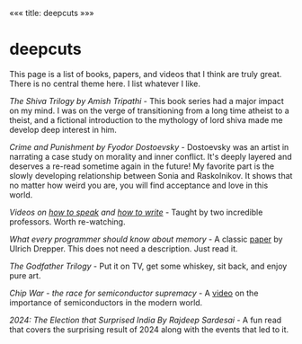 «««
title: deepcuts
»»»

# deepcuts

This page is a list of books, papers, and videos that I think are truly great. There is no central theme here. I list whatever I like.


<i>The Shiva Trilogy by Amish Tripathi</i> - This book series had a major impact on my mind. I was on the verge of transitioning from a long time atheist to a theist, and a fictional introduction to the mythology of lord shiva made me develop deep interest in him.

<i>Crime and Punishment by Fyodor Dostoevsky</i> - Dostoevsky was an artist in narrating a case study on morality and inner conflict. It's deeply layered and deserves a re-read sometime again in the future! My favorite part is the slowly developing relationship between Sonia and Raskolnikov. It shows that no matter how weird you are, you will find acceptance and love in this world.

<i>Videos on [how to speak](https://www.youtube.com/watch?v=Unzc731iCUY&ab_channel=MITOpenCourseWare) and [how to write](https://www.youtube.com/watch?v=vtIzMaLkCaM&ab_channel=UChicagoSocialSciences)</i> - Taught by two incredible professors. Worth re-watching.

<i>What every programmer should know about memory</i> - A classic [paper](https://people.freebsd.org/~lstewart/articles/cpumemory.pdf) by Ulrich Drepper. This does not need a description. Just read it.

<i>The Godfather Trilogy</i> - Put it on TV, get some whiskey, sit back, and enjoy pure art.

<i>Chip War - the race for semiconductor supremacy</i> - A [video](https://www.youtube.com/watch?v=8mvWbKEpO9Q&ab_channel=TaiwanPlusDocs) on the importance of semiconductors in the modern world.

<i>2024: The Election that Surprised India By Rajdeep Sardesai</i> - A fun read that covers the surprising result of 2024 along with the events that led to it.

